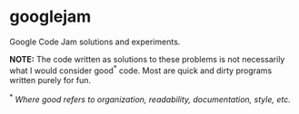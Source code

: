 # googlejam
Google Code Jam solutions and experiments.

**NOTE:** The code written as solutions to these problems is not necessarily what I would consider good<sup>*</sup> code.
Most are quick and dirty programs written purely for fun.

<sup>*</sup> *Where good refers to organization, readability, documentation, style, etc.*
